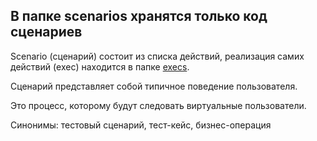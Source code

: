 ## В папке scenarios хранятся только код сценариев

Scenario (сценарий) состоит из списка действий, реализация самих действий (exec) находится в папке [execs](..%2Fexecs).

Сценарий представляет собой типичное поведение пользователя.

Это процесс, которому будут следовать виртуальные пользователи.

Синонимы: тестовый сценарий, тест-кейс, бизнес-операция
